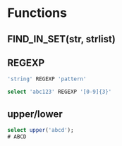 # Functions

## FIND_IN_SET(str, strlist)

## REGEXP

```sql
'string' REGEXP 'pattern'
```

```sql
select 'abc123' REGEXP '[0-9]{3}'
```

## upper/lower

```sql
select upper('abcd');
# ABCD
```
